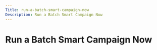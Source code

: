 ```yaml
---
Title: run-a-batch-smart-campaign-now
Description: Run a Batch Smart Campaign Now
---
```


# Run a Batch Smart Campaign Now


